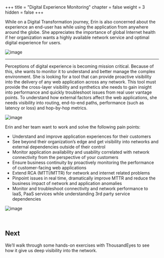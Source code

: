 +++
title = "Digital Experience Monitoring"
chapter = false
weight = 3
hidden = false
+++

While on a Digital Transformation journey, Erin is also concerned about the experience an end-user has while using the application from anywhere around the globe. She appreciates the importance of global Internet health if her organization wants a highly available network service and optimal digital experience for users.


![image](/images/erin2.0.png)


---

Perceptions of digital experience is becoming mission critical. Because of this, she wants to monitor it to understand and better manage the complex environment. She is looking for a tool that can provide proactive visibility into the delivery of any web application across any network. This tool must provide the cross-layer visibility and synthetics she needs to gain insight into performance and quickly troubleshoot issues from real user vantage points. To understand how external factors affect the web applications, she needs visibility into routing, end-to-end paths, performance (such as latency or loss) and hop-by-hop metrics.

![image](/images/30_digital_exp_mon/introduction_01.png)



Erin and her team want to work and solve the following pain points:

- Understand and improve application experiences for their customers
- See beyond their organization’s edge and get visibility into networks and external dependencies outside of their control
- Monitor application availability and usability correlated with network connectivity from the perspective of your customers
- Ensure business continuity by proactively monitoring the performance of customer-facing web applications
- Extend RCA (MTTI/MTTR) for network and internet related problems
- Pinpoint issues in real time, dramatically improve MTTR and reduce the business impact of network and application anomalies
- Monitor and troubleshoot connectivity and network performance to IaaS, PaaS services while understanding 3rd party service dependencies

![image](/images/30_digital_exp_mon/introduction_02.png)

<br>

## Next <span style="color: #143c76;"><i class='fas fa-cog fa-spin fa-sm'></i></span>&nbsp;

We’ll walk through some hands-on exercises with ThousandEyes to see how it give us deep visibility into the network.

<br>